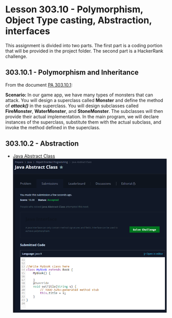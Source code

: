 # Lesson 303.10 - Polymorphism, Object Type casting, Abstraction, interfaces

This assignment is divided into two parts.  The first part is a coding portion that will be provided in the project folder.  The second part is a HackerRank challenge.

## 303.10.1 - Polymorphism and Inheritance

From the document [PA 303.10.1](<Docs/PA 303.10.1 - Practice Assignment - Polymorphism and inheritance.pdf>):

**Scenario:** In our game app, we have many types of monsters that can attack. You will design a superclass called **Monster** and define the method of ***attack()*** in the superclass. You will design subclasses called **FireMonster**, **WaterMonster**, and **StoneMonster**. The subclasses will then provide their actual implementation. In the main program, we will declare instances of the superclass, substitute them with the actual subclass, and invoke the method defined in the superclass.

## 303.10.2 - Abstraction

* [Java Abstract Class](https://www.hackerrank.com/challenges/java-abstract-class)
![Java Abstract Class](Screenshots/Java%20Abstract%20Class%20-%202024-03-27%2010%2021%2040.png)

